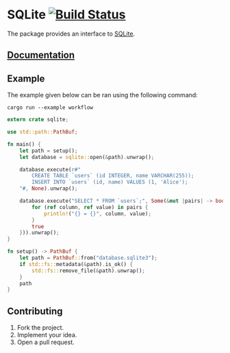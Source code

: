 # SQLite [![Build Status][status-img]][status-url]

The package provides an interface to [SQLite][1].

## [Documentation][doc]

## Example

The example given below can be ran using the following command:

```
cargo run --example workflow
```

```rust
extern crate sqlite;

use std::path::PathBuf;

fn main() {
    let path = setup();
    let database = sqlite::open(&path).unwrap();

    database.execute(r#"
        CREATE TABLE `users` (id INTEGER, name VARCHAR(255));
        INSERT INTO `users` (id, name) VALUES (1, 'Alice');
    "#, None).unwrap();

    database.execute("SELECT * FROM `users`;", Some(&mut |pairs| -> bool {
        for (ref column, ref value) in pairs {
            println!("{} = {}", column, value);
        }
        true
    })).unwrap();
}

fn setup() -> PathBuf {
    let path = PathBuf::from("database.sqlite3");
    if std::fs::metadata(&path).is_ok() {
        std::fs::remove_file(&path).unwrap();
    }
    path
}
```

## Contributing

1. Fork the project.
2. Implement your idea.
3. Open a pull request.

[1]: https://www.sqlite.org

[status-img]: https://travis-ci.org/stainless-steel/sqlite.svg?branch=master
[status-url]: https://travis-ci.org/stainless-steel/sqlite
[doc]: https://stainless-steel.github.io/sqlite
